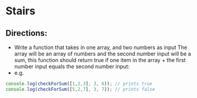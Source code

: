 # Stairs
## Directions:
* Write a function that takes in one array, and two numbers as input The array will be an array of numbers and the second number input will be a sum, this function should return true if one item in the array + the first number input equals the second number input:
* e.g. 
```javascript
console.log(checkForSum([1,2,3], 3, 6)); // prints true
console.log(checkForSum([5,2,7], 3, 7)); // prints false
```